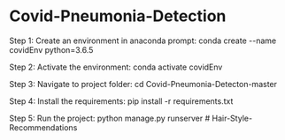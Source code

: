 # Covid-Pneumonia-Detection

Step 1: Create an environment in anaconda prompt: conda create --name covidEnv python=3.6.5

Step 2: Activate the environment: conda activate covidEnv

Step 3: Navigate to project folder: cd Covid-Pneumonia-Detecton-master

Step 4: Install the requirements: pip install -r requirements.txt

Step 5: Run the project: python manage.py runserver
#   H a i r - S t y l e - R e c o m m e n d a t i o n s  
 